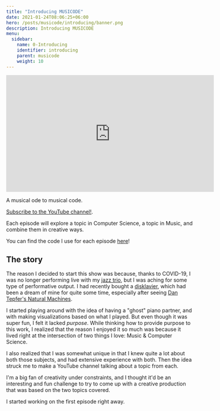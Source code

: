 ```yaml
---
title: "Introducing MUSICODE"
date: 2021-01-24T08:06:25+06:00
hero: /posts/musicode/introducing/banner.png
description: Introducing MUSICODE
menu:
  sidebar:
    name: 0-Introducing
    identifier: introducing
    parent: musicode
    weight: 10
---
```


<iframe width="560" height="315" src="https://www.youtube.com/embed/jmoFkx0iGB4" frameborder="0" allow="accelerometer; autoplay; clipboard-write; encrypted-media; gyroscope; picture-in-picture" allowfullscreen></iframe>

A musical ode to musical code.

[Subscribe to the YouTube channel!](https://www.youtube.com/channel/UCrZNf0XkxtXE0tsy1y2RT0w).

Each episode will explore a topic in Computer Science, a topic in Music, and combine them in creative ways.

You can find the code I use for each episode [here](https://github.com/psc-g/musicode)!

## The story
The reason I decided to start this show was because, thanks to COVID-19, I was no longer performing live with my [jazz trio](https://www.psctrio.com/), but I was aching for some type of performative output. I had recently bought a [disklavier](https://en.wikipedia.org/wiki/Disklavier), which had been a dream of mine for quite some time, especially after seeing [Dan Tepfer's Natural Machines](https://dantepfer.com/blog/?p=711).

I started playing around with the idea of having a "ghost" piano partner, and with making visualizations based on what I played. But even though it was super fun, I felt it lacked _purpose_. While thinking how to provide purpose to this work, I realized that the reason I enjoyed it so much was because it lived right at the intersection of two things I love: Music & Computer Science.

I also realized that I was somewhat unique in that I knew quite a lot about both those subjects, and had extensive experience with both. Then the idea struck me to make a YouTube channel talking about a topic from each.

I'm a big fan of creativity under constraints, and I thought it'd be an interesting and fun challenge to try to come up with a creative production that was based on the two topics covered.

I started working on the first episode right away.
